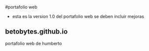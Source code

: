 #portafolio web 
- esta es la version 1.0 del portafolio web se deben incluir mejoras 
## betobytes.github.io
portafolio web de humberto
